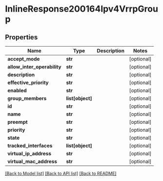 # InlineResponse200164Ipv4VrrpGroup

## Properties
Name | Type | Description | Notes
------------ | ------------- | ------------- | -------------
**accept_mode** | **str** |  | [optional] 
**allow_inter_operability** | **str** |  | [optional] 
**description** | **str** |  | [optional] 
**effective_priority** | **str** |  | [optional] 
**enabled** | **str** |  | [optional] 
**group_members** | **list[object]** |  | [optional] 
**id** | **str** |  | [optional] 
**name** | **str** |  | [optional] 
**preempt** | **str** |  | [optional] 
**priority** | **str** |  | [optional] 
**state** | **str** |  | [optional] 
**tracked_interfaces** | **list[object]** |  | [optional] 
**virtual_ip_address** | **str** |  | [optional] 
**virtual_mac_address** | **str** |  | [optional] 

[[Back to Model list]](../README.md#documentation-for-models) [[Back to API list]](../README.md#documentation-for-api-endpoints) [[Back to README]](../README.md)


